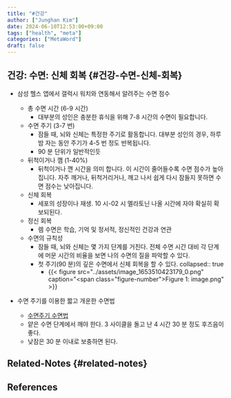 ```yaml
---
title: "#건강"
author: ["Junghan Kim"]
date: 2024-06-10T12:53:00+09:00
tags: ["health", "meta"]
categories: ["MetaWord"]
draft: false
---
```


## 건강: 수면: 신체 회복 {#건강-수면-신체-회복}

-   삼성 헬스 앱에서 갤럭시 워치와 연동해서 알려주는 수면 점수
    -   총 수면 시간 (6-9 시간)
        -   대부분의 성인은 충분한 휴식을 위해 7-8 시간의 수면이 필요합니다.
    -   수면 주기 (3-7 번)
        -   잠들 때, 뇌와 신체는 특정한 주기로 활동합니다. 대부분 성인의 경우, 하루밤 자는 동안 주기가 4-5 번 정도 반복됩니다.
        -   90 분 단위가 일반적인듯
    -   뒤척이거나 깸 (1-40%)
        -   뒤척이거나 깬 시간을 의미 합니다. 이 시간이 줄어들수록 수면 점수가 높아집니다. 자주 깨거나, 뒤척거리거나, 깨고 나서 쉽게 다시 잠들지 못하면 수면 점수는 낮아집니다.
    -   신체 회복
        -   세포의 성장이나 재생. 10 시-02 시 멜라토닌 나올 시간에 자야 확실히 확보되된다.
    -   정신 회복
        -   렘 수면은 학습, 기억 및 정서적, 정신적인 건강과 연관
    -   수면의 규칙성
        -   잠들 때, 뇌와 신체는 몇 가지 단계를 거친다. 전체 수면 시간 대비 각 단계에 머문 시간의 비율을 보면 나의 수면의 질을 파악할 수 있다.
        -   첫 주기(90 분)의 깊은 수면에서 신체 회복을 할 수 있다. collapsed:: true
            -   {{< figure src="../assets/image_1653510423179_0.png" caption="<span class=\"figure-number\">Figure 1: </span>image.png" >}}

-   수면 주기를 이용한 짧고 개운한 수면법
    -   [수면주기 수면법](https://www.newswire.co.kr/newsRead.php?no=576720)
    -   얕은 수면 단계에서 깨야 한다. 3 사이클을 돌고 난 4 시간 30 분 정도 후즈음이 좋다.
    -   낮잠은 30 분 이내로 보충하면 된다.


## Related-Notes {#related-notes}

## References

<style>.csl-entry{text-indent: -1.5em; margin-left: 1.5em;}</style><div class="csl-bib-body">
</div>
